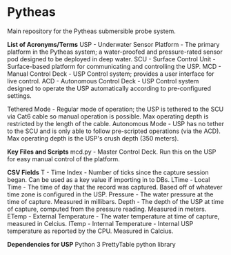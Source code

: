 # Pytheas

Main repository for the Pytheas submersible probe system. 

**List of Acronyms/Terms**
USP - Underwater Sensor Platform - The primary platform in the Pytheas system; a water-proofed and pressure-rated sensor pod designed to be deployed in deep water.
SCU - Surface Control Unit       - Surface-based platform for communicating and controlling the USP.
MCD - Manual Control Deck        - USP Control system; provides a user interface for live control.
ACD - Autonomous Control Deck    - USP Control system designed to operate the USP automatically according to pre-configured settings.

Tethered Mode   - Regular mode of operation; the USP is tethered to the SCU via Cat6 cable so manual operation is possible. Max operating depth is restricted by the length of the cable.
Autonomous Mode - USP has no tether to the SCU and is only able to follow pre-scripted operations (via the ACD). Max operating depth is the USP's crush depth (350 meters).

**Key Files and Scripts**
mcd.py - Master Control Deck. Run this on the USP for easy manual control of the platform. 

**CSV Fields**
T        - Time Index - Number of ticks since the capture session began. Can be used as a key value if importing in to DBs.
LTime    - Local Time - The time of day that the record was captured. Based off of whatever time zone is configured in the USP.
Pressure - The water pressure at the time of capture. Measured in millibars.
Depth    - The depth of the USP at time of capture, computed from the pressure reading. Measured in meters.
ETemp    - External Temperature - The water temperature at time of capture, measured in Celcius.
ITemp    - Internal Temperature - Internal USP temperature as reported by the CPU. Measured in Calcius.

**Dependencies for USP**
Python 3
PrettyTable python library
